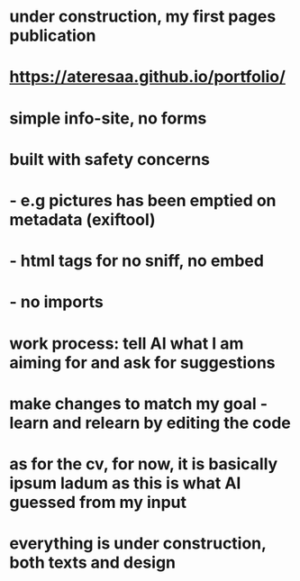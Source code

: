 # under construction, my first pages publication
# https://ateresaa.github.io/portfolio/
# simple info-site, no forms
# built with safety concerns
# - e.g pictures has been emptied on metadata (exiftool)
# - html tags for no sniff, no embed
# - no imports
# work process: tell AI what I am aiming for and ask for suggestions
# make changes to match my goal - learn and relearn by editing the code
# as for the cv, for now, it is basically ipsum ladum as this is what AI guessed from my input
# everything is under construction, both texts and design
